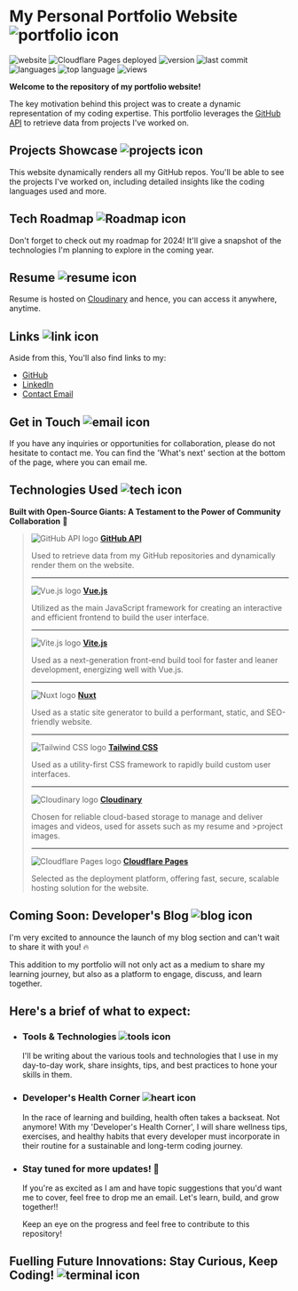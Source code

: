 # My Personal Portfolio Website ![portfolio icon](https://api.iconify.design/game-icons:wizard-face.svg?color=%23888888&width=50&height=50)

![website](https://img.shields.io/website?down_color=red&down_message=offline&logo=cloudflare&logoColor=white&up_color=green&up_message=online&url=https%3A%2F%2Fciaran.io)
![Cloudflare Pages deployed](https://img.shields.io/badge/Cloudflare%20Pages-deployed-brightgreen?logo=cloudflare&logoColor=white)
![version](https://img.shields.io/badge/dynamic/json?logo=bun&color=brightgreen&label=version&query=$.version&url=https://raw.githubusercontent.com/ciaran-io/portfolio/main/package.json)
![last commit](https://img.shields.io/github/last-commit/ciaran-io/portfolio?color=blueviolet&logo=git&logoColor=white)
![languages](https://img.shields.io/github/languages/count/ciaran-io/portfolio?color=yellow&logo=github)
![top language](https://img.shields.io/github/languages/top/ciaran-io/portfolio?color=yellow&logo=github)
![views](https://img.shields.io/github/watchers/ciaran-io/portfolio?logo=github)

**Welcome to the repository of my portfolio website!**

The key motivation behind this project was to create a dynamic representation of my coding expertise. This portfolio leverages the [GitHub API](https://docs.github.com/en/rest/) to retrieve data from projects I've worked on.

## Projects Showcase ![projects icon](https://api.iconify.design/material-symbols-light:wallpaper-slideshow.svg?color=%23888888&width=24&height=24)

This website dynamically renders all my GitHub repos. You'll be able to see the projects I've worked on, including detailed insights like the coding languages used and more.

## Tech Roadmap ![Roadmap icon](https://api.iconify.design/raphael:roadmap.svg?color=%23888888&width=24&height=24!)

Don't forget to check out my roadmap for 2024! It'll give a snapshot of the technologies I'm planning to explore in the coming year.

## Resume ![resume icon](https://api.iconify.design/ooui:special-pages-ltr.svg?color=%23888888)

Resume is hosted on [Cloudinary](https://res.cloudinary.com/c-io/image/upload/dev-domain/resume-ciaran-toner.pdf) and hence, you can access it anywhere, anytime.

## Links ![link icon](https://api.iconify.design/mdi:link.svg?color=%23888888&width=24&height=24)

Aside from this, You'll also find links to my:

- [GitHub](https://github.com/ciaran-io)
- [LinkedIn](https://www.linkedin.com/in/ciaran-toner/)
- [Contact Email](mailto:hi%40ciaran-io.dev?subject=Hi%20Ciaran,%20I%20came%20across%20your%20portfolio%20website%20and%20would%20like%20to%20connect%20with%20you!&body=Hi%20Ciaran,%0D%0A%0D%0AI%20came%20across%20your%20portfolio%20website%20and%20would%20like%20to%20connect%20with%20you!%0D%0A%0D%0A%0D%0A%0D%0A%0D%0ARegards,%0D%0A%0D%0A)

## Get in Touch ![email icon](https://api.iconify.design/material-symbols:alternate-email.svg?color=%23888888&width=24&height=24)

If you have any inquiries or opportunities for collaboration, please do not hesitate to contact me. You can find the 'What's next' section at the bottom of the page, where you can email me.

## Technologies Used ![tech icon](https://api.iconify.design/mdi:code-braces.svg?color=%23888888&width=24&height=24)

**Built with Open-Source Giants: A Testament to the Power of Community Collaboration** 🤝

> ![GitHub API logo](https://api.iconify.design/skill-icons:github-dark.svg?color=%23888888&width=24&height=24) **[GitHub API](https://docs.github.com/en/rest/)**
>
> Used to retrieve data from my GitHub repositories and dynamically render them on the website.
>
> ---
>
> ![Vue.js logo](https://api.iconify.design/devicon:vuejs.svg?color=%23888888&width=24&height=24) **[Vue.js](https://vuejs.org/)**
>
> Utilized as the main JavaScript framework for creating an interactive and efficient frontend to build the user interface.
>
> ---
>
> ![Vite.js logo](https://api.iconify.design/vscode-icons:file-type-vite.svg?color=%23888888&width=24&height=24) **[Vite.js](https://vitejs.dev/)**
>
> Used as a next-generation front-end build tool for faster and leaner development, energizing well with Vue.js.
>
> ---
>
> ![Nuxt logo](https://api.iconify.design/logos:nuxt-icon.svg?color=%23888888&width=24&height=24) **[Nuxt](https://nuxtjs.org/)**
>
> Used as a static site generator to build a performant, static, and SEO-friendly website.
>
> ---
>
> ![Tailwind CSS logo](https://api.iconify.design/logos:tailwindcss-icon.svg?color=%23888888&width=24&height=24) **[Tailwind CSS](https://tailwindcss.com/)**
>
> Used as a utility-first CSS framework to rapidly build custom user interfaces.
>
> ---
>
> ![Cloudinary logo](https://api.iconify.design/logos:cloudinary-icon.svg?color=%23888888&width=24&height=24) **[Cloudinary](https://cloudinary.com/)**
>
> Chosen for reliable cloud-based storage to manage and deliver images and videos, used for assets such as my resume and >project images.
>
> ---
>
> ![Cloudflare Pages logo](https://api.iconify.design/logos:cloudflare-icon.svg?color=%23888888&&width=24&height=24) **[Cloudflare Pages](https://pages.cloudflare.com/)**
>
> Selected as the deployment platform, offering fast, secure, scalable hosting solution for the website.

## Coming Soon: Developer's Blog ![blog icon](https://api.iconify.design/fa6-solid:blog.svg?color=%23888888&width=24&height=24)

I'm very excited to announce the launch of my blog section and can't wait to share it with you! 🔥

This addition to my portfolio will not only act as a medium to share my learning journey, but also as a platform to engage, discuss, and learn together.

## **Here's a brief of what to expect:**

- ### Tools & Technologies ![tools icon](https://api.iconify.design/game-icons:toolbox.svg?color=%23888888&width=24&height=24)

  I'll be writing about the various tools and technologies that I use in my day-to-day work, share insights, tips, and best practices to hone your skills in them.

- ### Developer's Health Corner ![heart icon](https://api.iconify.design/game-icons:techno-heart.svg?color=%23888888&width=24&height=24)

  In the race of learning and building, health often takes a backseat. Not anymore! With my 'Developer's Health Corner', I will share wellness tips, exercises, and healthy habits that every developer must incorporate in their routine for a sustainable and long-term coding journey.

- ### Stay tuned for more updates! 📢

  If you're as excited as I am and have topic suggestions that you'd want me to cover, feel free to drop me an email.
  Let's learn, build, and grow together!!

  Keep an eye on the progress and feel free to contribute to this repository!

## Fuelling Future Innovations: Stay Curious, Keep Coding! ![terminal icon](https://api.iconify.design/ph:terminal.svg?color=%23888888&width=24&height=24)
